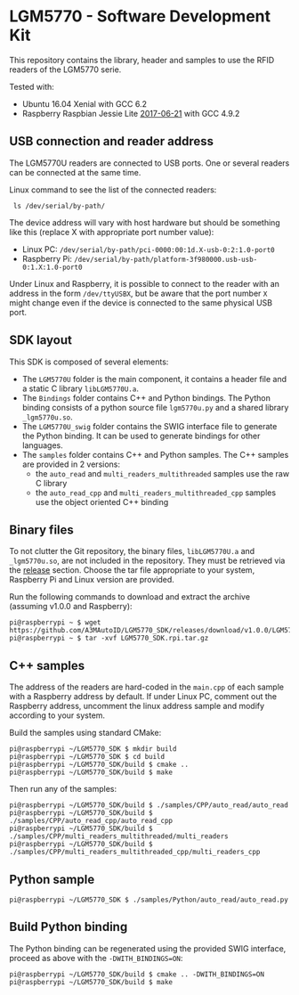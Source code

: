 LGM5770 - Software Development Kit
====================================

This repository contains the library, header and samples to use the RFID readers of the LGM5770 serie.


Tested with:
- Ubuntu 16.04 Xenial with GCC 6.2
- Raspberry Raspbian Jessie Lite [2017-06-21](http://downloads.raspberrypi.org/raspbian_lite/images/raspbian_lite-2017-06-23/2017-06-21-raspbian-jessie-lite.zip) with GCC 4.9.2


USB connection and reader address
---------------------------------

The LGM5770U readers are connected to USB ports. One or several readers can be connected at the same time.

Linux command to see the list of the connected readers:

     ls /dev/serial/by-path/

The device address will vary with host hardware but should be something like this (replace X with appropriate port number value):
- Linux PC:     `/dev/serial/by-path/pci-0000:00:1d.X-usb-0:2:1.0-port0`
- Raspberry Pi: `/dev/serial/by-path/platform-3f980000.usb-usb-0:1.X:1.0-port0`   

Under Linux and Raspberry, it is possible to connect to the reader with an address in the form `/dev/ttyUSBX`, but be aware that the port number `X` might change even if the device is connected to the same physical USB port. 


SDK layout
----------

This SDK is composed of several elements:

- The `LGM5770U` folder is the main component, it contains a header file and a static C library `libLGM5770U.a`.
- The `Bindings` folder contains C++ and Python bindings. The Python binding consists of a python source file `lgm5770u.py` and a shared library `_lgm5770u.so`. 
- The `LGM5770U_swig` folder contains the SWIG interface file to generate the Python binding. It can be used to generate bindings for other languages.
- The `samples` folder contains C++ and Python samples. The C++ samples are provided in 2 versions:
   - the `auto_read` and `multi_readers_multithreaded` samples use the raw C library  
   - the `auto_read_cpp` and `multi_readers_multithreaded_cpp` samples use the object oriented C++ binding  


Binary files
------------

To not clutter the Git repository, the binary files, `libLGM5770U.a` and `_lgm5770u.so`, are not included in the repository. They must be retrieved via the [release](https://github.com/A3MAutoID/LGM5770_SDK/releases) section. Choose the tar file appropriate to your system, Raspberry Pi and Linux version are provided.

Run the following commands to download and extract the archive (assuming v1.0.0 and Raspberry):
```
pi@raspberrypi ~ $ wget https://github.com/A3MAutoID/LGM5770_SDK/releases/download/v1.0.0/LGM5770_SDK.rpi.tar.gz
pi@raspberrypi ~ $ tar -xvf LGM5770_SDK.rpi.tar.gz
```


C++ samples
-------------

The address of the readers are hard-coded in the `main.cpp` of each sample with a Raspberry address by default. If under Linux PC, comment out the Raspberry address, uncomment the linux address sample and modify according to your system.      

Build the samples using standard CMake:
```
pi@raspberrypi ~/LGM5770_SDK $ mkdir build
pi@raspberrypi ~/LGM5770_SDK $ cd build
pi@raspberrypi ~/LGM5770_SDK/build $ cmake ..
pi@raspberrypi ~/LGM5770_SDK/build $ make
```

Then run any of the samples:
```
pi@raspberrypi ~/LGM5770_SDK/build $ ./samples/CPP/auto_read/auto_read
pi@raspberrypi ~/LGM5770_SDK/build $ ./samples/CPP/auto_read_cpp/auto_read_cpp
pi@raspberrypi ~/LGM5770_SDK/build $ ./samples/CPP/multi_readers_multithreaded/multi_readers
pi@raspberrypi ~/LGM5770_SDK/build $ ./samples/CPP/multi_readers_multithreaded_cpp/multi_readers_cpp
```


Python sample
-------------

```
pi@raspberrypi ~/LGM5770_SDK $ ./samples/Python/auto_read/auto_read.py
```


Build Python binding
--------------------

The Python binding can be regenerated using the provided SWIG interface, proceed as above with the `-DWITH_BINDINGS=ON`: 
```
pi@raspberrypi ~/LGM5770_SDK/build $ cmake .. -DWITH_BINDINGS=ON
pi@raspberrypi ~/LGM5770_SDK/build $ make
```
